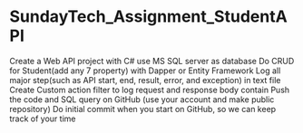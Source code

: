 # SundayTech_Assignment_StudentAPI

Create a Web API project with C# use MS SQL server as database
Do CRUD for Student(add any 7 property) with Dapper or Entity Framework
Log all major step(such as API start, end, result, error, and exception) in text file
Create Custom action filter to log request and response body contain
Push the code and SQL query on GitHub (use your account and make public repository)
Do initial commit when you start on GitHub, so we can keep track of your time
